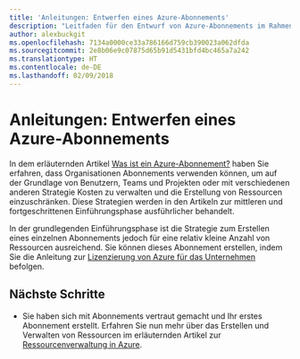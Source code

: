 ```yaml
---
title: 'Anleitungen: Entwerfen eines Azure-Abonnements'
description: "Leitfaden für den Entwurf von Azure-Abonnements im Rahmen einer Strategie für die grundlegende Cloudeinführung"
author: alexbuckgit
ms.openlocfilehash: 7134a0000ce33a786166d759cb390023a062dfda
ms.sourcegitcommit: 2e8b06e9c07875d65b91d5431bfd4bc465a7a242
ms.translationtype: HT
ms.contentlocale: de-DE
ms.lasthandoff: 02/09/2018
---
```

# <a name="guidance-azure-subscription-design"></a>Anleitungen: Entwerfen eines Azure-Abonnements 

In dem erläuternden Artikel [Was ist ein Azure-Abonnement?](subscription-explainer.md) haben Sie erfahren, dass Organisationen Abonnements verwenden können, um auf der Grundlage von Benutzern, Teams und Projekten oder mit verschiedenen anderen Strategie Kosten zu verwalten und die Erstellung von Ressourcen einzuschränken. Diese Strategien werden in den Artikeln zur mittleren und fortgeschrittenen Einführungsphase ausführlicher behandelt.

In der grundlegenden Einführungsphase ist die Strategie zum Erstellen eines einzelnen Abonnements jedoch für eine relativ kleine Anzahl von Ressourcen ausreichend. Sie können dieses Abonnement erstellen, indem Sie die Anleitung zur [Lizenzierung von Azure für das Unternehmen][azure-enterprise-licensing] befolgen.

## <a name="next-steps"></a>Nächste Schritte

* Sie haben sich mit Abonnements vertraut gemacht und Ihr erstes Abonnement erstellt. Erfahren Sie nun mehr über das Erstellen und Verwalten von Ressourcen im erläuternden Artikel zur [Ressourcenverwaltung in Azure](resource-manager-explainer.md).

[azure-enterprise-licensing]: https://azure.microsoft.com/pricing/enterprise-agreement
